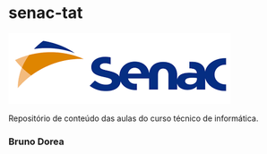 # senac-tat
![senac](https://github.com/brudorea/senac-tat/blob/main/UC1/ASSETS/senac.png)

Repositório de conteúdo das aulas do curso técnico de informática.


### Bruno Dorea
